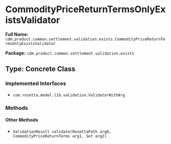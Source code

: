 # CommodityPriceReturnTermsOnlyExistsValidator

**Full Name:** `cdm.product.common.settlement.validation.exists.CommodityPriceReturnTermsOnlyExistsValidator`

**Package:** `cdm.product.common.settlement.validation.exists`

## Type: Concrete Class

### Implemented Interfaces

- `com.rosetta.model.lib.validation.ValidatorWithArg`

### Methods

#### Other Methods

- `ValidationResult validate(RosettaPath arg0, CommodityPriceReturnTerms arg1, Set arg2)`


